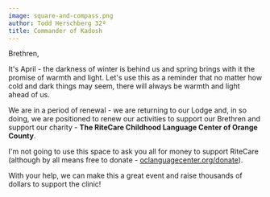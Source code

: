 ```yaml
---
image: square-and-compass.png
author: Todd Herschberg 32º
title: Commander of Kadosh
---
```


Brethren, 

It's April - the darkness of winter is behind us and spring brings with it the promise of warmth and light.  Let's use this as a reminder that no matter how cold and dark things may seem, there will always be warmth and light ahead of us.

 We are in a period of renewal - we are returning to our Lodge and, in so doing, we are positioned to renew our activities to support our Brethren and support our charity - **The RiteCare Childhood Language Center of Orange County**.

I'm not going to use this space to ask you all for money to support RiteCare (although by all means free to donate - [oclanguagecenter.org/donate](https://oclanguagecenter.org/donate)).  

<!-- What I am going to ask for is volunteers for the upcoming fashion show fundraiser.  

{{% figure src="img/volunteer.jpg" alt="A graphic depicting raised hands and the word Volunteer" class="clear medium pad-top border shadow"%}}
 
No special skill or talent is needed to volunteer (I'll train, and the time commitment can be as little as a few hours).  Does your wife/girlfriend/kid love fashion?  They can volunteer as well!  What we need:
- **Ushers** - Ideally members of the KSA willing to work the night of the show in regalia (September 17th or 24th)
- **Social media team** - who are willing and able to help build our social media presence
- **Design team** - folks who can create flyers, mailers, signage, social media ads, etc
- **Sponsorship & Donation teams** - people willing to do outreach and help increase the number of silent auction items and event sponsors (if you hate making calls to ask for these, don't worry - a big part of this is just email and/or request forms)
- **Bartenders (must be licensed)** - this is a pretty fun opportunity - especially at the end of the evening, when all of the models hang out at the bar
- **Security** - we need some folks willing to just keep an eye on things during the event
- **General volunteers** - overall, it takes more than 100 volunteers to produce a show, so if you want to help, we'll find a role that fits your interests and availability

Ready to sign up as a volunteer?  Scan the QR code below or go to [https://bit.ly/OCSRvolunteer](https://bit.ly/OCSRvolunteer)

{{% figure src="img/fashion-show-qr-code.png" alt="QR code for fashion show sign-up" class="full medium pad-top border shadow"%}}
 
Or... just let me know at [650-863-4767](tel:650-863-4767) or [todd@quantimark.com](mailto:todd@quantimark.com) -->

With your help, we can make this a great event and raise thousands of dollars to support the clinic!




